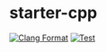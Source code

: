 # starter-cpp

[![Clang Format](https://github.com/Dup4/starter-cpp/actions/workflows/clang_format.yml/badge.svg)](https://github.com/Dup4/starter-cpp/actions/workflows/clang_format.yml)
[![Test](https://github.com/Dup4/starter-cpp/actions/workflows/test.yml/badge.svg)](https://github.com/Dup4/starter-cpp/actions/workflows/test.yml)
